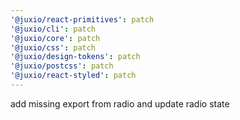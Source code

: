 ```yaml
---
'@juxio/react-primitives': patch
'@juxio/cli': patch
'@juxio/core': patch
'@juxio/css': patch
'@juxio/design-tokens': patch
'@juxio/postcss': patch
'@juxio/react-styled': patch
---
```


add missing export from radio and update radio state
